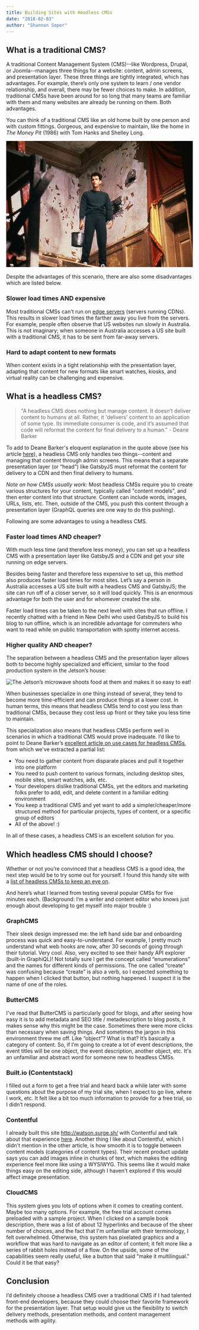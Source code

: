 ```yaml
---
title: Building Sites with Headless CMSs
date: "2018-02-03"
author: "Shannon Soper"
---
```


## What is a traditional CMS?

A traditional Content Management System (CMS)--like Wordpress, Drupal, or Joomla--manages three things for a website: content, admin screens, and presentation layer. These three things are tightly integrated, which has advantages. For example, there’s only one system to learn / one vendor relationship, and overall, there may be fewer choices to make. In addition, traditional CMSs have been around for so long that many teams are familiar with them and many websites are already be running on them. Both advantages.

You can think of a traditional CMS like an old home built by one person and with custom fittings. Gorgeous, and expensive to maintain, like the home in _The Money Pit_ (1986) with Tom Hanks and Shelley Long.

![Tom Hanks in a house that is falling apart](money-pit-2.jpeg)

Despite the advantages of this scenario, there are also some disadvantages which are listed below.

### Slower load times AND expensive

Most traditional CMSs can't run on [edge servers](https://www.cloudflare.com/learning/cdn/glossary/edge-server/) (servers running CDNs). This results in slower load times the farther away you live from the servers. For example, people often observe that US websites run slowly in Australia. This is not imaginary; when someone in Australia accesses a US site built with a traditional CMS, it has to be sent from far-away servers.

### Hard to adapt content to new formats

When content exists in a tight relationship with the presentation layer, adapting that content for new formats like smart watches, kiosks, and virtual reality can be challenging and expensive.

## What is a headless CMS?

> "A headless CMS does nothing but manage content. It doesn’t deliver content to humans at all. Rather, it
> 'delivers' content to an application of some type. Its immediate consumer is code, and it’s assumed that
> code will reformat the content for final delivery to a human." - Deane Barker

To add to Deane Barker's eloquent explanation in the quote above (see his article [here](https://gadgetopia.com/post/9743)), a headless CMS only handles two things--content and managing that content through admin screens. This means that a separate presentation layer (or “head”) like GatsbyJS must reformat the content for delivery to a CDN and then final delivery to humans.

_Note on how CMSs usually work:_ Most headless CMSs require you to create various structures for your content, typically called "content models", and then enter content into that structure. Content can include words, images, URLs, lists, etc. Then, outside of the CMS, you push this content through a presentation layer (GraphQL queries are one way to do this pushing).

Following are some advantages to using a headless CMS.

### Faster load times AND cheaper?

With much less time (and therefore less money), you can set up a headless CMS with a presentation layer like GatsbyJS and a CDN and get your site running on edge servers.

Besides being faster and therefore less expensive to set up, this method also produces faster load times for most sites. Let’s say a person in Australia accesses a US site built with a headless CMS and GatsbyJS; the site can run off of a closer server, so it will load quickly. This is an enormous advantage for both the user and for whomever created the site.

Faster load times can be taken to the next level with sites that run offline. I recently chatted with a friend in New Delhi who used GatsbyJS to build his blog to run offline, which is an incredible advantage for commuters who want to read while on public transportation with spotty internet access.

### Higher quality AND cheaper?

The separation between a headless CMS and the presentation layer allows both to become highly specialized and efficient, similar to the food production system in the Jetson’s house:

![The Jetson’s microwave shoots food at them and makes it so easy to eat!](the-jetsons.jpeg)

When businesses specialize in one thing instead of several, they tend to become more time-efficient and can produce things at a lower cost. In human terms, this means that headless CMSs tend to cost you less than traditional CMSs, because they cost less up front or they take you less time to maintain.

This specialization also means that headless CMSs perform well in scenarios in which a traditional CMS would prove inadequate. I’d like to point to Deane Barker’s [excellent article on use cases for headless CMSs](https://gadgetopia.com/post/9743), from which we've extracted a partial list:

* You need to gather content from disparate places and pull it together into one platform
* You need to push content to various formats, including desktop sites, mobile sites, smart watches, ads, etc.
* Your developers dislike traditional CMSs, yet the editors and marketing folks prefer to add, edit, and delete content in a familiar editing environment
* You keep a traditional CMS and yet want to add a simpler/cheaper/more structured method for particular projects, types of content, or a specific group of editors
* All of the above! :)

In all of these cases, a headless CMS is an excellent solution for you.

## Which headless CMS should I choose?

Whether or not you’re convinced that a headless CMS is a good idea, the next step would be to try some out for yourself. I found this handy site with a [list of headless CMSs to keep an eye on](https://headlesscms.org/about/).

And here’s what I learned from testing several popular CMSs for five minutes each. (Background: I’m a writer and content editor who knows just enough about developing to get myself into major trouble :)

### GraphCMS

Their sleek design impressed me: the left hand side bar and onboarding process was quick and easy-to-understand. For example, I pretty much understand what web hooks are now, after 30 seconds of going through their tutorial. Very cool. Also, very excited to see their handy API explorer (built-in GraphiQL)! Not totally sure I get the concept called “enumerations” and the names for different kinds of permissions. The one called “create” was confusing because “create” is also a verb, so I expected something to happen when I clicked that button, but nothing happened. I suspect it is the name of one of the roles.

### ButterCMS

I've read that ButterCMS is particularly good for blogs, and after seeing how easy it is to add metadata and SEO title / metadescription to blog posts, it makes sense why this might be the case. Sometimes there were more clicks than necessary when saving things. And sometimes the jargon in this environment threw me off. Like “object”? What is that? It’s basically a category of content. So, if I’m going to create a lot of event descriptions, the event titles will be one object, the event description, another object, etc. It's an unfamiliar and abstract word for someone new to headless CMSs.

### Built.io (Contentstack)

I filled out a form to get a free trial and heard back a while later with some questions about the purpose of my trial site, when I expect to go live, where I work, etc. It felt like a bit too much information to provide for a free trial, so I didn’t respond.

### Contentful

I already built this site http://watson.surge.sh/ with Contentful and talk about that experience [here](/blog/2018-1-25-building-a-site-with-react-and-contentful/). Another thing I like about Contentful, which I didn't mention in the other article, is how smooth it is to toggle between content models (categories of content types). Their recent product update says you can add images inline in chunks of text, which makes the editing experience feel more like using a WYSIWYG. This seems like it would make things easy on the editing side, although I haven't explored if this would affect image presentation.

### CloudCMS

This system gives you lots of options when it comes to creating content. Maybe too many options. For example, the free trial account comes preloaded with a sample project. When I clicked on a sample book description, there was a list of about 12 hyperlinks and because of the sheer number of choices, and the fact that I'm unfamiliar with their terminology, I felt overwhelmed. Otherwise, this system has pixelated graphics and a workflow that was hard to navigate as an editor of content; it felt more like a series of rabbit holes instead of a flow. On the upside, some of the capabilities seem really useful, like a button that said "make it multilingual." Could it be that easy?

## Conclusion

I’d definitely choose a headless CMS over a traditional CMS if I had talented front-end developers, because they could choose their favorite framework for the presentation layer. That setup would give us the flexibility to switch delivery methods, presentation methods, and content management methods with agility.
